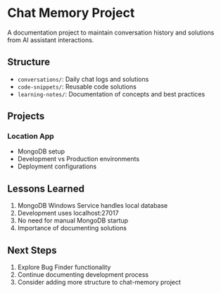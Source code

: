 # Chat Memory Project

A documentation project to maintain conversation history and solutions from AI assistant interactions.

## Structure
- `conversations/`: Daily chat logs and solutions
- `code-snippets/`: Reusable code solutions
- `learning-notes/`: Documentation of concepts and best practices

## Projects
### Location App
- MongoDB setup
- Development vs Production environments
- Deployment configurations

## Lessons Learned
1. MongoDB Windows Service handles local database
2. Development uses localhost:27017
3. No need for manual MongoDB startup
4. Importance of documenting solutions

## Next Steps
1. Explore Bug Finder functionality
2. Continue documenting development process
3. Consider adding more structure to chat-memory project